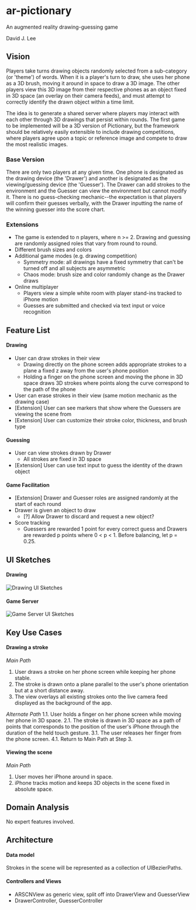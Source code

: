 # ar-pictionary
An augmented reality drawing-guessing game

David J. Lee

## Vision
Players take turns drawing objects randomly selected from a sub-category (or 'theme') of words.  When it is a player's turn to draw, she uses her phone as a 3D brush, moving it around in space to draw a 3D image.  The other players view this 3D image from their respective phones as an object fixed in 3D space (an overlay on their camera feeds), and must attempt to correctly identify the drawn object within a time limit.  

The idea is to generate a shared server where players may interact with each other through 3D drawings that persist within rounds.  The first game to be implemented will be a 3D version of Pictionary, but the framework should be relatively easily extensible to include drawing competitions, where players agree upon a topic or reference image and compete to draw the most realistic images.  

### Base Version
There are only two players at any given time.  One phone is designated as the drawing device (the 'Drawer') and another is designated as the viewing/guessing device (the 'Guesser').  The Drawer can add strokes to the environment and the Guesser can view the environment but cannot modify it.  There is no guess-checking mechanic--the expectation is that players will confirm their guesses verbally, with the Drawer inputting the name of the winning guesser into the score chart.

### Extensions
- The game is extended to n players, where n >= 2.  Drawing and guessing are randomly assigned roles that vary from round to round.
- Different brush sizes and colors
- Additional game modes (e.g. drawing competition)
  - Symmetry mode: all drawings have a fixed symmetry that can't be turned off and all subjects are asymmetric
  - Chaos mode: brush size and color randomly change as the Drawer draws
- Online multiplayer
  - Players view a simple white room with player stand-ins tracked to iPhone motion
  - Guesses are submitted and checked via text input or voice recognition

## Feature List
#### Drawing
- User can draw strokes in their view
  - Drawing directly on the phone screen adds appropriate strokes to a plane a fixed z away from the user's phone position
  - Holding a finger on the phone screen and moving the phone in 3D space draws 3D strokes where points along the curve correspond to the path of the phone
- User can erase strokes in their view (same motion mechanic as the drawing case)
- [Extension] User can see markers that show where the Guessers are viewing the scene from
- [Extension] User can customize their stroke color, thickness, and brush type

#### Guessing
- User can view strokes drawn by Drawer
  - All strokes are fixed in 3D space
- [Extension] User can use text input to guess the identity of the drawn object

#### Game Facilitation
- [Extension] Drawer and Guesser roles are assigned randomly at the start of each round
- Drawer is given an object to draw
  - [?] Allow Drawer to discard and request a new object?
- Score tracking
  - Guessers are rewarded 1 point for every correct guess and Drawers are rewarded p points where 0 < p < 1.  Before balancing, let p = 0.25.

## UI Sketches
#### Drawing
![Drawing UI Sketches](https://github.com/deejayessel/ar-pictionary/blob/master/20181114_214855-01-01.jpeg)

#### Game Server
![Game Server UI Sketches](https://github.com/deejayessel/ar-pictionary/blob/master/20181114_214851-01.jpeg)

## Key Use Cases
#### Drawing a stroke
*Main Path*
1. User draws a stroke on her phone screen while keeping her phone stable.
2. The stroke is drawn onto a plane parallel to the user's phone orientation but at a short distance away. 
3. The view overlays all existing strokes onto the live camera feed displayed as the background of the app.  

*Alternate Path*
1.1. User holds a finger on her phone screen while moving her phone in 3D space.
2.1. The stroke is drawn in 3D space as a path of points that corresponds to the position of the user's iPhone through the duration of the held touch gesture.
3.1. The user releases her finger from the phone screen.
4.1. Return to Main Path at Step 3.

#### Viewing the scene
*Main Path*
1. User moves her iPhone around in space.
2. iPhone tracks motion and keeps 3D objects in the scene fixed in absolute space.

## Domain Analysis
No expert features involved.

## Architecture
[//]: # (Describe the major components and data structures for your data model, as well as the top-level controllers and views of your UI. Feel free to use diagrams.)

#### Data model
Strokes in the scene will be represented as a collection of UIBezierPaths.  

#### Controllers and Views
- ARSCNView as generic view, split off into DrawerView and GuesserView
- DrawerController, GuesserController

